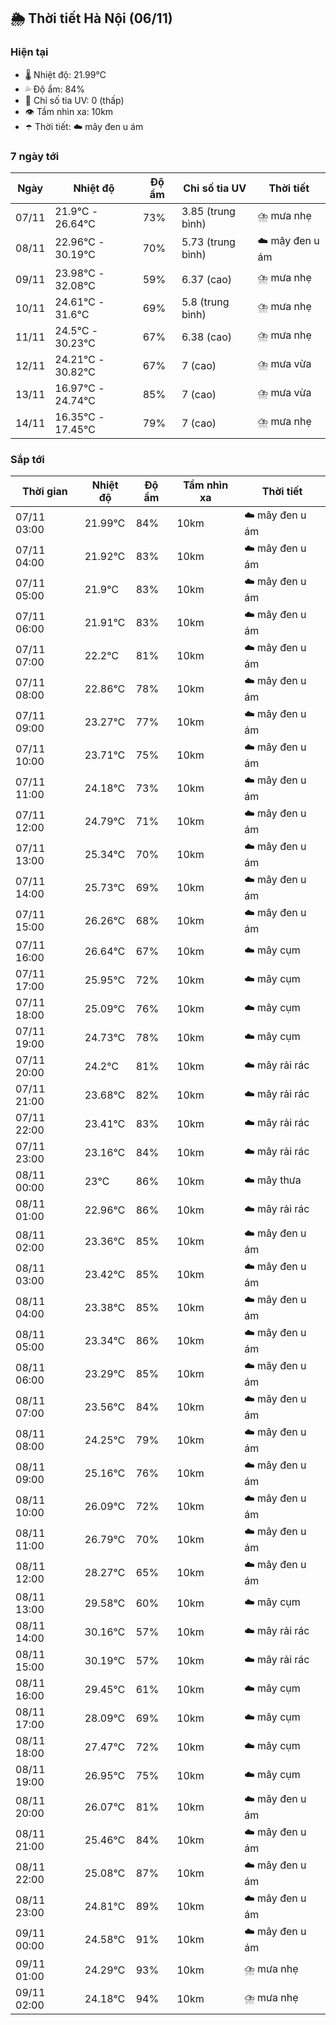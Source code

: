 ## 🌦️ Thời tiết Hà Nội (06/11)

### Hiện tại

- 🌡️ Nhiệt độ: 21.99℃
- 💦 Độ ẩm: 84%
- 🌟 Chỉ số tia UV: 0 (thấp)
- 👁️ Tầm nhìn xa: 10km
- ☂️ Thời tiết: ☁️ mây đen u ám

### 7 ngày tới

| Ngày | Nhiệt độ | Độ ẩm | Chỉ số tia UV | Thời tiết |
| --- | --- | --- | --- | --- |
| 07/11 | 21.9℃ - 26.64℃ | 73% | 3.85 (trung bình) | ⛈️ mưa nhẹ |
| 08/11 | 22.96℃ - 30.19℃ | 70% | 5.73 (trung bình) | ☁️ mây đen u ám |
| 09/11 | 23.98℃ - 32.08℃ | 59% | 6.37 (cao) | ⛈️ mưa nhẹ |
| 10/11 | 24.61℃ - 31.6℃ | 69% | 5.8 (trung bình) | ⛈️ mưa nhẹ |
| 11/11 | 24.5℃ - 30.23℃ | 67% | 6.38 (cao) | ⛈️ mưa nhẹ |
| 12/11 | 24.21℃ - 30.82℃ | 67% | 7 (cao) | ⛈️ mưa vừa |
| 13/11 | 16.97℃ - 24.74℃ | 85% | 7 (cao) | ⛈️ mưa vừa |
| 14/11 | 16.35℃ - 17.45℃ | 79% | 7 (cao) | ⛈️ mưa nhẹ |

### Sắp tới

| Thời gian | Nhiệt độ | Độ ẩm | Tầm nhìn xa | Thời tiết |
| --- | --- | --- | --- | --- |
| 07/11 03:00 | 21.99℃ | 84% | 10km | ☁️ mây đen u ám |
| 07/11 04:00 | 21.92℃ | 83% | 10km | ☁️ mây đen u ám |
| 07/11 05:00 | 21.9℃ | 83% | 10km | ☁️ mây đen u ám |
| 07/11 06:00 | 21.91℃ | 83% | 10km | ☁️ mây đen u ám |
| 07/11 07:00 | 22.2℃ | 81% | 10km | ☁️ mây đen u ám |
| 07/11 08:00 | 22.86℃ | 78% | 10km | ☁️ mây đen u ám |
| 07/11 09:00 | 23.27℃ | 77% | 10km | ☁️ mây đen u ám |
| 07/11 10:00 | 23.71℃ | 75% | 10km | ☁️ mây đen u ám |
| 07/11 11:00 | 24.18℃ | 73% | 10km | ☁️ mây đen u ám |
| 07/11 12:00 | 24.79℃ | 71% | 10km | ☁️ mây đen u ám |
| 07/11 13:00 | 25.34℃ | 70% | 10km | ☁️ mây đen u ám |
| 07/11 14:00 | 25.73℃ | 69% | 10km | ☁️ mây đen u ám |
| 07/11 15:00 | 26.26℃ | 68% | 10km | ☁️ mây đen u ám |
| 07/11 16:00 | 26.64℃ | 67% | 10km | ☁️ mây cụm |
| 07/11 17:00 | 25.95℃ | 72% | 10km | ☁️ mây cụm |
| 07/11 18:00 | 25.09℃ | 76% | 10km | ☁️ mây cụm |
| 07/11 19:00 | 24.73℃ | 78% | 10km | ☁️ mây cụm |
| 07/11 20:00 | 24.2℃ | 81% | 10km | ☁️ mây rải rác |
| 07/11 21:00 | 23.68℃ | 82% | 10km | ☁️ mây rải rác |
| 07/11 22:00 | 23.41℃ | 83% | 10km | ☁️ mây rải rác |
| 07/11 23:00 | 23.16℃ | 84% | 10km | ☁️ mây rải rác |
| 08/11 00:00 | 23℃ | 86% | 10km | ☁️ mây thưa |
| 08/11 01:00 | 22.96℃ | 86% | 10km | ☁️ mây rải rác |
| 08/11 02:00 | 23.36℃ | 85% | 10km | ☁️ mây đen u ám |
| 08/11 03:00 | 23.42℃ | 85% | 10km | ☁️ mây đen u ám |
| 08/11 04:00 | 23.38℃ | 85% | 10km | ☁️ mây đen u ám |
| 08/11 05:00 | 23.34℃ | 86% | 10km | ☁️ mây đen u ám |
| 08/11 06:00 | 23.29℃ | 85% | 10km | ☁️ mây đen u ám |
| 08/11 07:00 | 23.56℃ | 84% | 10km | ☁️ mây đen u ám |
| 08/11 08:00 | 24.25℃ | 79% | 10km | ☁️ mây đen u ám |
| 08/11 09:00 | 25.16℃ | 76% | 10km | ☁️ mây đen u ám |
| 08/11 10:00 | 26.09℃ | 72% | 10km | ☁️ mây đen u ám |
| 08/11 11:00 | 26.79℃ | 70% | 10km | ☁️ mây đen u ám |
| 08/11 12:00 | 28.27℃ | 65% | 10km | ☁️ mây đen u ám |
| 08/11 13:00 | 29.58℃ | 60% | 10km | ☁️ mây cụm |
| 08/11 14:00 | 30.16℃ | 57% | 10km | ☁️ mây rải rác |
| 08/11 15:00 | 30.19℃ | 57% | 10km | ☁️ mây rải rác |
| 08/11 16:00 | 29.45℃ | 61% | 10km | ☁️ mây cụm |
| 08/11 17:00 | 28.09℃ | 69% | 10km | ☁️ mây cụm |
| 08/11 18:00 | 27.47℃ | 72% | 10km | ☁️ mây cụm |
| 08/11 19:00 | 26.95℃ | 75% | 10km | ☁️ mây cụm |
| 08/11 20:00 | 26.07℃ | 81% | 10km | ☁️ mây đen u ám |
| 08/11 21:00 | 25.46℃ | 84% | 10km | ☁️ mây đen u ám |
| 08/11 22:00 | 25.08℃ | 87% | 10km | ☁️ mây đen u ám |
| 08/11 23:00 | 24.81℃ | 89% | 10km | ☁️ mây đen u ám |
| 09/11 00:00 | 24.58℃ | 91% | 10km | ☁️ mây đen u ám |
| 09/11 01:00 | 24.29℃ | 93% | 10km | ⛈️ mưa nhẹ |
| 09/11 02:00 | 24.18℃ | 94% | 10km | ⛈️ mưa nhẹ |
